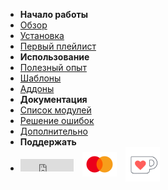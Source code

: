 - **Начало работы**
- [Обзор](/)
- [Установка](/install.md)
- [Первый плейлист](/first-playlist.md)
- **Использование**
- [Полезный опыт](/best-practices.md)
- [Шаблоны](/template.md)
- [Аддоны](/addon.md)
- **Документация**
- [Список модулей](/reference)
- [Решение ошибок](/errors.md)
- [Дополнительно](/guide.md)
- **Поддержать**
- <div style="display: flex; flex-direction: row; align-items: center;"><iframe src="https://ghbtns.com/github-btn.html?user=chimildic&repo=goofy&type=star&count=true" frameborder="0" scrolling="0" width="85" height="20" title="GitHub"></iframe> <a style="margin: 0 1.0em; padding: 0;" href="https://yoomoney.ru/to/410014208620686" target="_blank"><img style="margin: 0;" src="img/sp-mc.png" width="55" /></a> <a style="margin: 0; padding: 0;" href="https://ko-fi.com/chimildic" target="_blank"><img style="margin: 0;" src="img/sp-kf.png" width="55" /></a></div>
